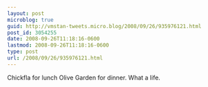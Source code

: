 ```yaml
---
layout: post
microblog: true
guid: http://vmstan-tweets.micro.blog/2008/09/26/935976121.html
post_id: 3054255
date: 2008-09-26T11:18:16-0600
lastmod: 2008-09-26T11:18:16-0600
type: post
url: /2008/09/26/935976121.html
---
```

Chickfla for lunch  Olive Garden for dinner.  What a life.

